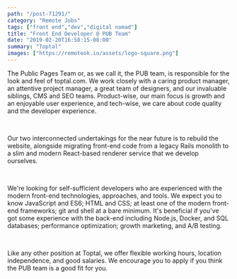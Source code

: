```yaml
---
path: "/post-71291/"
category: "Remote Jobs"
tags: ["front end","dev","digital nomad"]
title: "Front End Developer @ PUB Team"
date: "2019-02-20T16:58:15-08:00"
summary: "Toptal"
images: ["https://remoteok.io/assets/logo-square.png"]
---
```


<p>The Public Pages Team or, as we call it, the PUB team, is responsible for the look and feel of toptal.com. We work closely with a caring product manager, an attentive project manager, a great team of designers, and our invaluable siblings, CMS and SEO teams. Product-wise, our main focus is growth and an enjoyable user experience, and tech-wise, we care about code quality and the developer experience.</p><br /><p>Our two interconnected undertakings for the near future is to rebuild the website, alongside migrating front-end code from a legacy Rails monolith to a slim and modern React-based renderer service that we develop ourselves.</p><br /><p>We're looking for self-sufficient developers who are experienced with the modern front-end technologies, approaches, and tools. We expect you to know JavaScript and ES6; HTML and CSS; at least one of the modern front-end frameworks; git and shell at a bare minimum. It's beneficial if you've got some experience with the back-end including Node.js, Docker, and SQL databases; performance optimization; growth marketing, and A/B testing.</p><br /><p>Like any other position at Toptal, we offer flexible working hours, location independence, and good salaries. We encourage you to apply if you think the PUB team is a good fit for you.</p>
